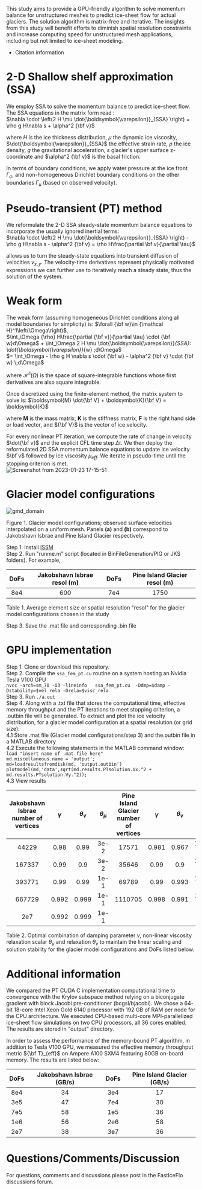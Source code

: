 
This study aims to provide a GPU-friendly algorithm to solve momentum balance for unstructured meshes to predict ice-sheet flow for actual glaciers. The solution algorithm is matrix-free and iterative. The insights from this study will benefit efforts to diminish spatial resolution constraints and increase computing speed for unstructured mesh applications, including but not limited to ice-sheet modeling.


- Citation information


# 2-D Shallow shelf approximation (SSA)
We employ SSA to solve the momentum balance to predict ice-sheet flow. The SSA equations in the matrix form read : <br>
$\nabla \cdot \left(2 H \mu \dot{\boldsymbol{\varepsilon}}_{SSA} \right) = \rho g H\nabla s  + \alpha^2 {\bf v}$

where $H$  is the ice thickness distribution, $\mu$ the dynamic ice viscosity, $\dot{\boldsymbol{\varepsilon}}_{SSA}$ the effective strain rate, $\rho$ the ice density, $g$ the gravitational acceleration, $s$ glacier's upper surface z-coordinate and $\alpha^2 {\bf v}$ is the basal friction. <br>

In terms of  boundary conditions, we apply water pressure  at the ice front $\Gamma_{\sigma}$, and non-homogeneous Dirichlet boundary conditions on the other boundaries $\Gamma_u$ (based on observed velocity). 

# Pseudo-transient (PT) method
We reformulate the 2-D SSA steady-state momentum balance equations to incorporate the usually ignored inertial terms: <br>
$\nabla \cdot \left(2 H \mu \dot{\boldsymbol{\varepsilon}}_{SSA} \right) -\rho g H\nabla s  - \alpha^2 {\bf v} = \rho H\frac{\partial \bf v}{\partial \tau}$

allows us to turn the steady-state equations into transient diffusion of velocities $v_{x,y}$. The velocity-time derivatives represent physically motivated expressions we can further use to iteratively reach a steady state, thus the solution of the system.

# Weak form
The weak form (assuming homogeneous Dirichlet conditions along all model boundaries for simplicity) is: $\forall {\bf w}\in {\mathcal H}^1\left(\Omega\right)$, <br>
$\int_\Omega {\rho} H\frac{\partial {\bf v}}{\partial \tau} \cdot {\bf w}d\Omega$ +  \int_\Omega  2 H \mu \dot{\boldsymbol{\varepsilon}}_{SSA}: \dot{\boldsymbol{\varepsilon}}_{w} \;d\Omega$ <br>
$= \int_\Omega  - \rho g H \nabla s \cdot {\bf w} - \alpha^2 {\bf v} \cdot {\bf w} \;d\Omega$

where ${\mathcal H}^1\left(\Omega\right)$ is the space of square-integrable functions whose first derivatives are also square integrable. 

Once discretized using the finite-element method, the matrix system to solve is:
$\boldsymbol{M} \dot{\bf V} + \boldsymbol{K}{\bf V} = \boldsymbol{K}$ <br>

where $\boldsymbol{M}$ is the mass matrix, $\boldsymbol{K}$ is the stiffness matrix, $\boldsymbol{F}$ is the right hand side or load vector, and ${\bf V}$ is the vector of ice velocity.

For every nonlinear PT iteration,  we compute the rate of change in velocity $\dot{\bf v}$ and the explicit CFL time step $\Delta \tau$. We then deploy the reformulated 2D SSA momentum balance equations  to update ice velocity $\bf v$ followed by ice viscosity $\mu_{eff}$.  We iterate in pseudo-time until the stopping criterion is met. <br>
![Screenshot from 2023-01-23 17-15-51](https://user-images.githubusercontent.com/60862184/214173707-a8d442a9-8933-49ec-8b6b-806212e7a8d2.png)

# Glacier model configurations 

![gmd_domain](https://user-images.githubusercontent.com/60862184/204933517-d4b81b5b-acb3-4256-a8be-02439db7f3dc.png)

Figure 1. Glacier model configurations; observed surface velocities interpolated on a uniform mesh. Panels $\textbf{(a)}$ and $\textbf{(b)}$  correspond to Jakobshavn Isbrae and Pine Island Glacier respectively.

Step 1. Install [ISSM](https://issm.jpl.nasa.gov/download/) <br>
Step 2. Run "runme.m" script (located in BinFileGeneration/PIG or JKS folders). For example, <br>
 
| DoFs |  Jakobshavn Isbrae resol (m) | DoFs | Pine Island Glacier resol (m)|       
| :----: | :----: | :----: | :----: | 
| 8e4 | 600 | 7e4 | 1750 | 

Table 1.  Average element size or spatial resolution "resol" for the glacier model configurations chosen in the study <br>

Step 3. Save the .mat file and corresponding .bin file


# GPU implementation
Step 1. Clone or download this repository.  <br>
Step 2. Compile the `ssa_fem_pt.cu` routine on a system hosting an Nvidia Tesla V100 GPU <br>
`nvcc -arch=sm_70 -O3 -lineinfo   ssa_fem_pt.cu  -Ddmp=$damp -Dstability=$vel_rela -Drela=$visc_rela`   <br>
Step 3. Run `./a.out` <br>
Step 4. Along with a .txt file that stores the computational time, effective memory throughput and the PT iterations to meet stopping criterion, a .outbin file will be generated.  To extract and plot the ice velocity distribution, for a glacier model configuration at a spatial resolution (or grid size): <br>
         4.1 Store .mat file (Glacier model configurations/step 3) and the.outbin file in a MATLAB directory <br>
         4.2 Execute the following statements in the MATLAB command window: <br>
        `load "insert name of .mat file here"`  <br>
        `md.miscellaneous.name = 'output';` <br>
        `md=loadresultsfromdisk(md, 'output.outbin')` <br>
        `plotmodel(md,'data',sqrt(md.results.PTsolution.Vx.^2 + md.results.PTsolution.Vy.^2));` <br>
        4.3 View results <br>
   
        
| Jakobshavn Isbrae number of vertices | $\gamma$  | $\theta_v$ | $\theta_{\mu}$ | Pine Island Glacier number of vertices | $\gamma$ | $\theta_v$ | $\theta_{\mu}$ |
| :----: | :----: | :----: | :----: |:----: | :----: | :----: | :----: |
| 44229 | 0.98 | 0.99 | 3e-2 | 17571 | 0.981 | 0.967 | 7e-2 |
| 167337 | 0.99 | 0.9 | 3e-2 | 35646 | 0.99 | 0.9 | 3e-2 |
| 393771 | 0.99 | 0.99 | 1e-1 | 69789 | 0.99 | 0.993 | 1e-1 |
| 667729 | 0.992 | 0.999 | 1e-1 | 1110705 | 0.998 | 0.991 | 1e-1 |
| 2e7 | 0.992 | 0.999 | 1e-1 |

Table 2. Optimal combination of damping parameter $\gamma$,  non-linear viscosity relaxation scalar $\theta_{\mu}$ and relaxation $\theta_v$  to maintain the linear scaling and solution stability for the glacier model configurations and DoFs listed below.

# Additional information
We compared the PT CUDA C implementation computational time to convergence with the Krylov subspace method relying on a biconjugate gradient with block Jacobi pre-conditioner (bcgsl/bjacobi). We chose a 64-bit 18-core Intel Xeon Gold 6140 processor with 192 GB of RAM per node for the CPU architecture. We executed CPU-based multi-core MPI-parallelized ice-sheet flow simulations on two CPU processors, all 36 cores enabled. The results are stored in "output" directory.

In order to assess the performance of the memory-bound PT algorithm, in addition to Tesla V100 GPU, we measured the effective memory throughput metric  ${\bf T}_{eff}$ on Ampere A100 SXM4 featuring 80GB on-board memory. The results are listed below:

| DoFs |  Jakobshavn Isbrae (GB/s)  | DoFs | Pine Island Glacier (GB/s)|       
| :----: | :----: | :----: | :----: | 
| 8e4 | 34 | 3e4 | 17 | 
| 3e5 | 47 | 7e4 | 30 |
| 7e5 | 58 | 1e5 | 36 |
| 1e6 | 56 | 2e6 | 58 |
| 2e7 | 38 | 3e7 | 36 |


# Questions/Comments/Discussion
For questions, comments and discussions please post in the FastIceFlo discussions forum.
